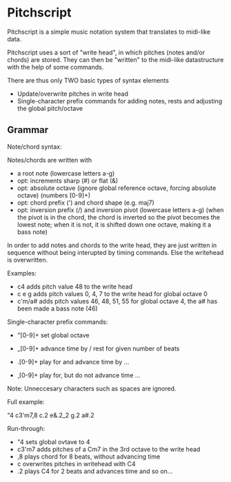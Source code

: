 Pitchscript
===========

Pitchscript is a simple music notation system that translates to midi-like data.

Pitchscript uses a sort of "write head", in which pitches (notes and/or chords) are stored. They can then be "written" to the midi-like datastructure with the help of some commands.

There are thus only TWO basic types of syntax elements
- Update/overwrite pitches in write head
- Single-character prefix commands for adding notes, rests and adjusting the global pitch/octave

Grammar
-------
Note/chord syntax:

Notes/chords are written with
- a root note (lowercase letters a-g)
- opt: increments sharp (#) or flat (&)
- opt: absolute octave (ignore global reference octave, forcing absolute octave) (numbers [0-9]+)
- opt: chord prefix (') and chord shape (e.g. maj7)
- opt: inversion prefix (/) and inversion pivot (lowercase letters a-g) (when the pivot is in the chord, the chord is inverted so the pivot becomes the lowest note; when it is not, it is shifted down one octave, making it a bass note)

In order to add notes and chords to the write head, they are just written in sequence without being interupted by timing commands. Else the writehead is overwritten.

Examples:
- c4        adds pitch value 48 to the write head
- c e g     adds pitch values 0, 4, 7 to the write head for global octave 0
- c'm/a#    adds pitch values 46, 48, 51, 55 for global octave 4, the a#
            has been made a bass note (46)

Single-character prefix commands:

- "[0-9]+     set global octave

- _[0-9]+     advance time by / rest for given number of beats
- .[0-9]+     play for and advance time by ...
- ,[0-9]+     play for, but do not advance time ...

Note: Unneccesary characters such as spaces are ignored.

Full example:

"4 c3'm7,8 c.2 e&.2_2 g.2 a#.2

Run-through:
- "4        sets global ovtave to 4
- c3'm7     adds pitches of a Cm7 in the 3rd octave to the write head
- ,8        plays chord for 8 beats, without advancing time
- c         overwrites pitches in writehead with C4
- .2        plays C4 for 2 beats and advances time
and so on...
